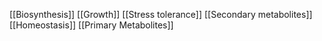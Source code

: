 [[Biosynthesis]]
[[Growth]]
[[Stress tolerance]]
[[Secondary metabolites]]
[[Homeostasis]]
[[Primary Metabolites]]
